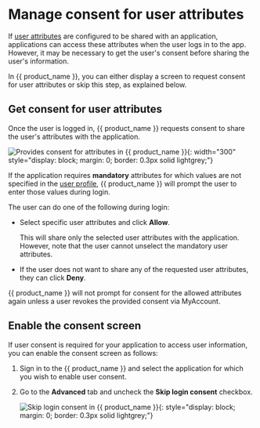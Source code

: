 # Manage consent for user attributes

If [user attributes]({{base_path}}/guides/authentication/user-attributes/) are configured to be shared with an application, applications can access these attributes when the user logs in to the app. However, it may be necessary to get the user's consent before sharing the user's information.

In {{ product_name }}, you can either display a screen to request consent for user attributes or skip this step, as explained below.

## Get consent for user attributes

Once the user is logged in, {{ product_name }} requests consent to share the user's attributes with the application.

![Provides consent for attributes in {{ product_name }}]({{base_path}}/assets/img/guides/applications/attributes/oidc/provide-consent.png){: width="300" style="display: block; margin: 0; border: 0.3px solid lightgrey;"}

If the application requires **mandatory** attributes for which values are not specified in the [user profile]({{base_path}}/guides/users/manage-users/#manage-user-profiles), {{ product_name }} will prompt the user to enter those values during login.

The user can do one of the following during login:

- Select specific user attributes and click **Allow**.

    This will share only the selected user attributes with the application. However, note that the user cannot unselect the mandatory user attributes.

- If the user does not want to share any of the requested user attributes, they can click **Deny**.

{{ product_name }} will not prompt for consent for the allowed attributes again unless a user revokes the provided consent via MyAccount.

## Enable the consent screen

If user consent is required for your application to access user information, you can enable the consent screen as follows:

1. Sign in to the {{ product_name }} and select the application for which you wish to enable user consent.
2. Go to the **Advanced** tab and uncheck the **Skip login consent** checkbox.

    ![Skip login consent in {{ product_name }}]({{base_path}}/assets/img/guides/applications/attributes/skip-login-consent.png){: style="display: block; margin: 0; border: 0.3px solid lightgrey;"}